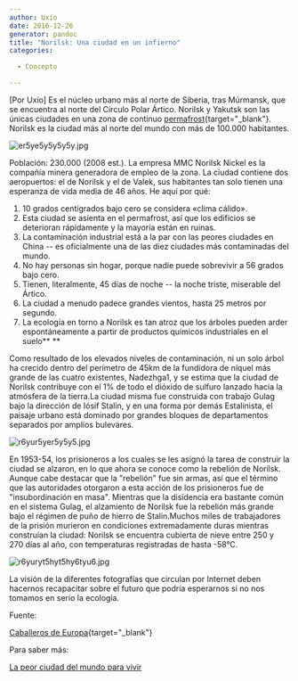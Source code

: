 ```yaml
---
author: Uxío
date: 2016-12-26
generator: pandoc
title: "Norilsk: Una ciudad en un infierno"
categories:

  - Concepto

---
```




\[Por Uxío\] Es el núcleo urbano más al norte de Siberia, tras Múrmansk,
que se encuentra al norte del Círculo Polar Ártico. Norilsk y Yakutsk
son las únicas ciudades en una zona de continuo
[permafrost](http://es.wikipedia.org/wiki/Permafrost){target="_blank"}.
Norilsk es la ciudad más al norte del mundo con más de 100.000
habitantes.

![er5ye5y5y5y5y.jpg](http://4.bp.blogspot.com/__mADelK4o78/TSnW4H6Ze6I/AAAAAAAAH0s/FfxXjyWfXlY/s640/er5ye5y5y5y5y.jpg?v=1304369344530)

Población: 230.000 (2008 est.). La empresa MMC Norilsk Nickel es la
compañía minera generadora de empleo de la zona. La ciudad contiene dos
aeropuertos: el de Norilsk y el de Valek, sus habitantes tan solo tienen
una esperanza de vida media de 46 años. He aquí por qué:

1.  10 grados centígrados bajo cero se considera «clima cálido».
2.  Esta ciudad se asienta en el permafrost, así que los edificios se
    deterioran rápidamente y la mayoría están en ruinas.
3.  La contaminación industrial está a la par con las peores ciudades en
    China -- es oficialmente una de las diez ciudades más contaminadas
    del mundo.
4.  No hay personas sin hogar, porque nadie puede sobrevivir a 56 grados
    bajo cero.
5.  Tienen, literalmente, 45 días de noche -- la noche triste, miserable
    del Ártico.
6.  La ciudad a menudo padece grandes vientos, hasta 25 metros por
    segundo.
7.  La ecología en torno a Norilsk es tan atroz que los árboles pueden
    arder espontáneamente a partir de productos químicos industriales en
    el suelo** **

Como resultado de los elevados niveles de contaminación, ni un solo
árbol ha crecido dentro del perímetro de 45km de la fundidora de níquel
más grande de las cuatro existentes, Nadezhga1, y se estima que la
ciudad de Norilsk contribuye con el 1% de todo el dióxido de sulfuro
lanzado hacia la atmósfera de la tierra.La ciudad misma fue construida
con trabajo Gulag bajo la dirección de Iósif Stalin, y en una forma por
demás Estalinista, el paisaje urbano está dominado por grandes bloques
de departamentos separados por amplios bulevares.

![r6yur5yer5y5y5.jpg](http://1.bp.blogspot.com/__mADelK4o78/TSnW5OcnuAI/AAAAAAAAH00/RCsJUnBjKxs/s640/r6yur5yer5y5y5.jpg?v=1304369371567)

En 1953-54, los prisioneros a los cuales se les asignó la tarea de
construir la ciudad se alzaron, en lo que ahora se conoce como la
rebelión de Norilsk. Aunque cabe destacar que la "rebelión" fue sin
armas, así que el término que las autoridades otorgaron a esta acción de
los prisioneros fue de "insubordinación en masa". Mientras que la
disidencia era bastante común en el sistema Gulag, el alzamiento de
Norilsk fue la rebelión más grande bajo el régimen de puño de hierro de
Stalin.Muchos miles de trabajadores de la prisión murieron en
condiciones extremadamente duras mientras construían la ciudad: Norilsk
se encuentra cubierta de nieve entre 250 y 270 días al año, con
temperaturas registradas de hasta -58°C.

![r6yuryt5hyt5hy6tyu6.jpg](http://3.bp.blogspot.com/__mADelK4o78/TSnW8DPlnMI/AAAAAAAAH1Q/ExehzWGIy5o/s640/r6yuryt5hyt5hy6tyu6.jpg?v=1304369420702)

La visión de la diferentes fotografías que circulan por Internet deben
hacernos recapacitar sobre el futuro que podría esperarnos si no nos
tomamos en serio la ecología.

Fuente:

[Caballeros de
Europa](http://www.caballerosdeeuropa.net/t4605-la-contaminada-ciudad-de-norilsk-siberia){target="_blank"}

Para saber más:

[La peor ciudad del mundo para
vivir](http://www.abc.es/20110111/medios-redes/abci-ciudad-peor-vivir-201101110843.html)
